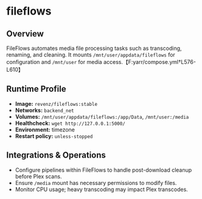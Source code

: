 <!--
title: fileflows
description:
published: true
date: 2025-10-19T08:57:42Z
tags:
editor: markdown
-->

# fileflows

## Overview
FileFlows automates media file processing tasks such as transcoding, renaming, and cleaning. It mounts `/mnt/user/appdata/fileflows` for configuration and `/mnt/user` for media access.【F:yarr/compose.yml†L576-L610】

## Runtime Profile
- **Image:** `revenz/fileflows:stable`
- **Networks:** `backend_net`
- **Volumes:** `/mnt/user/appdata/fileflows:/app/Data`, `/mnt/user:/media`
- **Healthcheck:** `wget http://127.0.0.1:5000/`
- **Environment:** timezone
- **Restart policy:** `unless-stopped`

## Integrations & Operations
- Configure pipelines within FileFlows to handle post-download cleanup before Plex scans.
- Ensure `/media` mount has necessary permissions to modify files.
- Monitor CPU usage; heavy transcoding may impact Plex transcodes.
